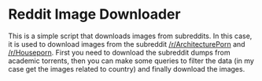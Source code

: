 
# Reddit Image Downloader

This is a simple script that downloads images from subreddits.
In this case, it is used to download images from the subreddit [/r/ArchitecturePorn](https://www.reddit.com/r/ArchitecturePorn/) and [/r/Houseporn](https://www.reddit.com/r/Houseporn/). First you need to download the subreddit dumps from academic torrents, then you can make some queries to filter the data (in my case get the images related to country) and finally download the images.